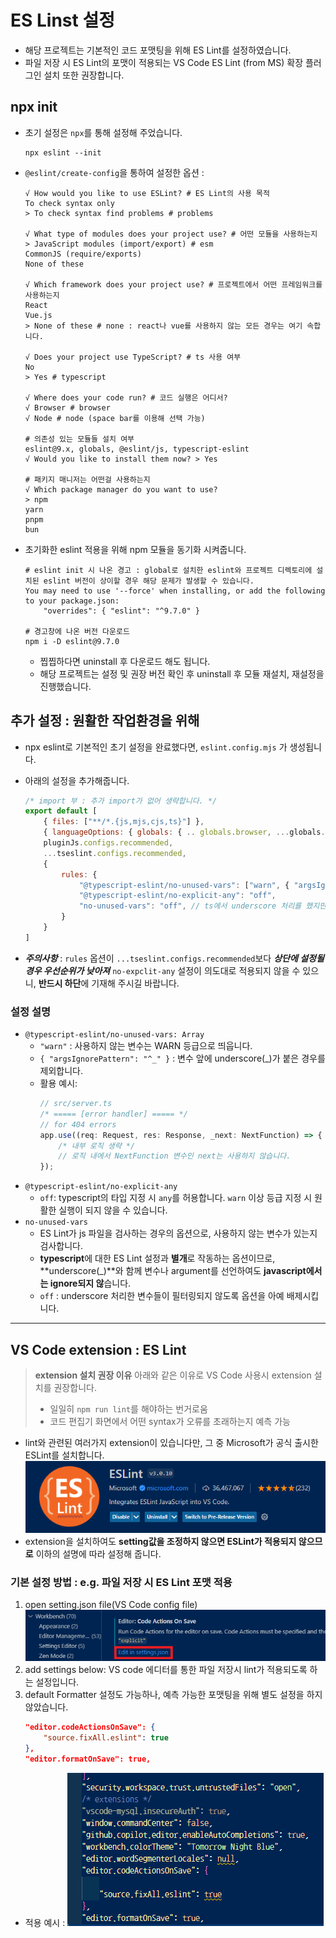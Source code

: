 # ES Linst 설정
- 해당 프로젝트는 기본적인 코드 포맷팅을 위해 ES Lint를 설정하였습니다.
- 파일 저장 시 ES Lint의 포맷이 적용되는 VS Code ES Lint (from MS) 확장 플러그인 설치 또한 권장합니다.

## npx init
- 초기 설정은 `npx`를 통해 설정해 주었습니다.
    ```shell
    npx eslint --init
    ```
- `@eslint/create-config`을 통하여 설정한 옵션 :
    ```shell
    √ How would you like to use ESLint? # ES Lint의 사용 목적
    To check syntax only
    > To check syntax find problems # problems

    √ What type of modules does your project use? # 어떤 모듈을 사용하는지
    > JavaScript modules (import/export) # esm
    CommonJS (require/exports)
    None of these

    √ Which framework does your project use? # 프로젝트에서 어떤 프레임워크를 사용하는지
    React
    Vue.js
    > None of these # none : react나 vue를 사용하지 않는 모든 경우는 여기 속합니다.

    √ Does your project use TypeScript? # ts 사용 여부
    No
    > Yes # typescript

    √ Where does your code run? # 코드 실행은 어디서?
    √ Browser # browser
    √ Node # node (space bar를 이용해 선택 가능)

    # 의존성 있는 모듈들 설치 여부
    eslint@9.x, globals, @eslint/js, typescript-eslint
    √ Would you like to install them now? > Yes
    
    # 패키지 매니저는 어떤걸 사용하는지
    √ Which package manager do you want to use?
    > npm
    yarn
    pnpm
    bun
    ```

- 초기화한 eslint 적용을 위해 npm 모듈을 동기화 시켜줍니다.
    ```shell
    # eslint init 시 나온 경고 : global로 설치한 eslint와 프로젝트 디렉토리에 설치된 eslint 버전이 상이할 경우 해당 문제가 발생할 수 있습니다.
    You may need to use '--force' when installing, or add the following to your package.json:
        "overrides": { "eslint": "^9.7.0" }
    
    # 경고창에 나온 버전 다운로드
    npm i -D eslint@9.7.0
    ```
    - 찝찝하다면 uninstall 후 다운로드 해도 됩니다.
    - 해당 프로젝트는 설정 및 권장 버전 확인 후 uninstall 후 모듈 재설치, 재설정을 진행했습니다.

## 추가 설정 : 원활한 작업환경을 위해
- npx eslint로 기본적인 초기 설정을 완료했다면, `eslint.config.mjs` 가 생성됩니다.
- 아래의 설정을 추가해줍니다.
    ```javascript
    /* import 부 : 추가 import가 없어 생략합니다. */
    export default [
        { files: ["**/*.{js,mjs,cjs,ts}"] },
        { languageOptions: { globals: { .. globals.browser, ...globals.node } } },
        pluginJs.configs.recommended,
        ...tseslint.configs.recommended,
        {
            rules: {
                "@typescript-eslint/no-unused-vars": ["warn", { "argsIgnorePattern": "^_" }],
                "@typescript-eslint/no-explicit-any": "off",
                "no-unused-vars": "off", // ts에서 underscore 처리를 했지만, js 옵션은 별도입니다. warn 설정 시 원활한 실행이 불가능 합니다.
            }
        }
    ]
    ```

- ***주의사항*** : `rules` 옵션이 `...tseslint.configs.recommended`보다 ***상단에 설정될 경우 우선순위가 낮아져*** `no-expclit-any` 설정이 의도대로 적용되지 않을 수 있으니, **반드시 하단**에 기재해 주시길 바랍니다.

### 설정 설명
- `@typescript-eslint/no-unused-vars: Array`
    - `"warn"` : 사용하지 않는 변수는 WARN 등급으로 띄웁니다.
    - `{ "argsIgnorePattern": "^_" }` : 변수 앞에 underscore(_)가 붙은 경우를 제외합니다.
    - 활용 예시:
        ```javascript
        // src/server.ts
        /* ===== [error handler] ===== */
        // for 404 errors
        app.use((req: Request, res: Response, _next: NextFunction) => {
            /* 내부 로직 생략 */
            // 로직 내에서 NextFunction 변수인 next는 사용하지 않습니다.
        });
        ```
- `@typescript-eslint/no-explicit-any`
    - `off`: typescript의 타입 지정 시 `any`를 허용합니다. `warn` 이상 등급 지정 시 원활한 실행이 되지 않을 수 있습니다.
- `no-unused-vars`
    - ES Lint가 js 파일을 검사하는 경우의 옵션으로, 사용하지 않는 변수가 있는지 검사합니다.
    - **typescript**에 대한 ES Lint 설정과 **별개**로 작동하는 옵션이므로, **underscore(_)**와 함께 변수나 argument를 선언하여도 **javascript에서는 ignore되지 않**습니다.
    - `off` : underscore 처리한 변수들이 필터링되지 않도록 옵션을 아예 배제시킵니다.


***


## VS Code extension : ES Lint

> **extension 설치 권장 이유**
> 아래와 같은 이유로 VS Code 사용시 extension 설치를 권장합니다.
> - 일일히 `npm run lint`를 해야하는 번거로움
> - 코드 편집기 화면에서 어떤 syntax가 오류를 초래하는지 예측 가능


- lint와 관련된 여러가지 extension이 있습니다만, 그 중 Microsoft가 공식 출시한 ESLint를 설치합니다.
    ![MS:ESLint](/doc/images/eslint00.png)
- extension을 설치하여도 **setting값을 조정하지 않으면 ESLint가 적용되지 않으므로** 이하의 설명에 따라 설정해 줍니다.

### 기본 설정 방법 : e.g. 파일 저장 시 ES Lint 포맷 적용
1. open setting.json file(VS Code config file)
    ![Edit in settings.json](/doc/images/eslint01.png)
2. add settings below: VS code 에디터를 통한 파일 저장시 lint가 적용되도록 하는 설정입니다.
3. default Formatter 설정도 가능하나, 예측 가능한 포맷팅을 위해 별도 설정을 하지 않았습니다.
    ```json
    "editor.codeActionsOnSave": {
        "source.fixAll.eslint": true
    },
    "editor.formatOnSave": true,
    ```
- 적용 예시 :
    ![e.g.settings.json](/doc/images/eslint02.png)
